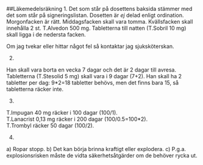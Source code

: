 ##Läkemedelsräkning
1.
Det som står på dosettens baksida stämmer med det som står på signeringslistan.
Dosetten är *ej* delad enligt ordination. Morgonfacken är rätt. Middagsfacken skall vara tomma.
Kvällsfacken skall innehålla 2 st. T.Alvedon 500 mg. Tabletterna till natten (T.Sobril 10 mg) skall ligga i de nedersta facken.

Om jag tvekar eller hittar något fel så kontaktar jag sjuksköterskan.

2.
Han skall vara borta en vecka 7 dagar och det är 2 dagar till avresa. Tabletterna (T.Stesolid 5 mg) skall vara i 9 dagar (7+2). 
Han skall ha 2 tabletter per dag: 9*2=18 tabletter behövs, men det finns bara 15, så tabletterna räcker inte.

3.
T.Impugan 40 mg räcker i 100 dagar (100/1).  
T.Lanacrist 0,13 mg räcker i 200 dagar (100/0.5=100*2).  
T.Trombyl räcker 50 dagar (100/2).  

4.
a) Ropar stopp.
b) Det kan börja brinna kraftigt eller explodera.
c) P.g.a. explosionsrisken måste de vidta säkerhetsåtgärder om de behöver rycka ut.
